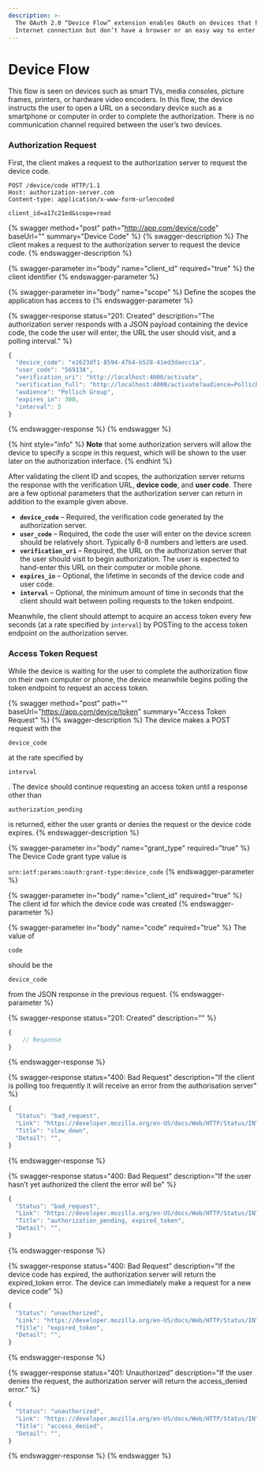 ```yaml
---
description: >-
  The OAuth 2.0 “Device Flow” extension enables OAuth on devices that have an
  Internet connection but don’t have a browser or an easy way to enter text.
---
```


# Device Flow

This flow is seen on devices such as smart TVs, media consoles, picture frames, printers, or hardware video encoders. In this flow, the device instructs the user to open a URL on a secondary device such as a smartphone or computer in order to complete the authorization. There is no communication channel required between the user’s two devices.

### Authorization Request

First, the client makes a request to the authorization server to request the device code.

```
POST /device/code HTTP/1.1
Host: authorization-server.com
Content-type: application/x-www-form-urlencoded
 
client_id=a17c21ed&scope=read
```

{% swagger method="post" path="http://app.com/device/code" baseUrl="" summary="Device Code" %}
{% swagger-description %}
The client makes a request to the authorization server to request the device code.
{% endswagger-description %}

{% swagger-parameter in="body" name="client_id" required="true" %}
the client identifier
{% endswagger-parameter %}

{% swagger-parameter in="body" name="scope" %}
Define the scopes the application has access to
{% endswagger-parameter %}

{% swagger-response status="201: Created" description="The authorization server responds with a JSON payload containing the device code, the code the user will enter, the URL the user should visit, and a polling interval." %}
```javascript
{
  "device_code": "e2623df1-8594-47b4-b528-41ed3daecc1a",
  "user_code": "56933A",
  "verification_uri": "http://localhost:4000/activate",
  "verification_full": "http://localhost:4000/activate?audience=Pollich Group&user_code=56933A",
  "audience": "Pollich Group",
  "expires_in": 300,
  "interval": 5
}
```
{% endswagger-response %}
{% endswagger %}

{% hint style="info" %}
**Note** that some authorization servers will allow the device to specify a scope in this request, which will be shown to the user later on the authorization interface.
{% endhint %}

After validating the client ID and scopes, the authorization server returns the response with the verification URL, **device code**, and **user code**. There are a few optional parameters that the authorization server can return in addition to the example given above.

* **`device_code`** – Required, the verification code generated by the authorization server.
* **`user_code`** – Required, the code the user will enter on the device screen should be relatively short. Typically 6-8 numbers and letters are used.
* **`verification_uri`** – Required, the URL on the authorization server that the user should visit to begin authorization. The user is expected to hand-enter this URL on their computer or mobile phone.
* **`expires_in`** – Optional, the lifetime in seconds of the device code and user code.
* **`interval`** – Optional, the minimum amount of time in seconds that the client should wait between polling requests to the token endpoint.

Meanwhile, the client should attempt to acquire an access token every few seconds (at a rate specified by `interval`) by POSTing to the access token endpoint on the authorization server.

### Access Token Request

While the device is waiting for the user to complete the authorization flow on their own computer or phone, the device meanwhile begins polling the token endpoint to request an access token.

{% swagger method="post" path="" baseUrl="https://app.com/device/token" summary="Access Token Request" %}
{% swagger-description %}
The device makes a POST request with the 

`device_code`

 at the rate specified by 

`interval`

. The device should continue requesting an access token until a response other than 

`authorization_pending`

 is returned, either the user grants or denies the request or the device code expires.
{% endswagger-description %}

{% swagger-parameter in="body" name="grant_type" required="true" %}
The Device Code grant type value is 

`urn:ietf:params:oauth:grant-type:device_code`
{% endswagger-parameter %}

{% swagger-parameter in="body" name="client_id" required="true" %}
The client id for which the device code was created
{% endswagger-parameter %}

{% swagger-parameter in="body" name="code" required="true" %}
The value of 

`code`

 should be the 

`device_code`

 from the JSON response in the previous request.
{% endswagger-parameter %}

{% swagger-response status="201: Created" description="" %}
```javascript
{
    // Response
}
```
{% endswagger-response %}

{% swagger-response status="400: Bad Request" description="If the client is polling too frequently it will receive an error from the authorisation server" %}
```javascript
{
  "Status": "bad_request",
  "Link": "https://developer.mozilla.org/en-US/docs/Web/HTTP/Status/INTERNAL_SERVER_ERROR",
  "Title": "slow_down",
  "Detail": "",
}
```
{% endswagger-response %}

{% swagger-response status="400: Bad Request" description="If the user hasn’t yet authorized the client the error will be" %}
```javascript
{
  "Status": "bad_request",
  "Link": "https://developer.mozilla.org/en-US/docs/Web/HTTP/Status/INTERNAL_SERVER_ERROR",
  "Title": "authorization_pending, expired_token",
  "Detail": "",
}
```
{% endswagger-response %}

{% swagger-response status="400: Bad Request" description="If the device code has expired, the authorization server will return the expired_token error. The device can immediately make a request for a new device code" %}
```javascript
{
  "Status": "unauthorized",
  "Link": "https://developer.mozilla.org/en-US/docs/Web/HTTP/Status/INTERNAL_SERVER_ERROR",
  "Title": "expired_token",
  "Detail": "",
}
```
{% endswagger-response %}

{% swagger-response status="401: Unauthorized" description="If the user denies the request, the authorization server will return the access_denied error." %}
```javascript
{
  "Status": "unauthorized",
  "Link": "https://developer.mozilla.org/en-US/docs/Web/HTTP/Status/INTERNAL_SERVER_ERROR",
  "Title": "access_denied",
  "Detail": "",
}
```
{% endswagger-response %}
{% endswagger %}
